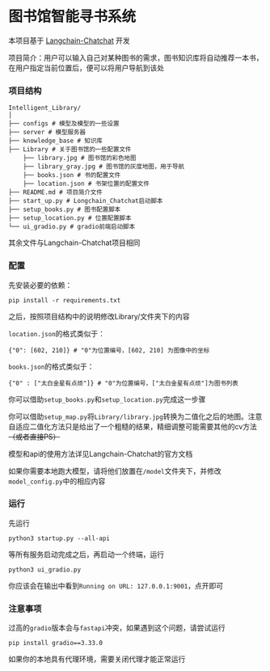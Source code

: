 # 图书馆智能寻书系统

本项目基于 [Langchain-Chatchat](https://github.com/chatchat-space/Langchain-Chatchat) 开发

项目简介：用户可以输入自己对某种图书的需求，图书知识库将自动推荐一本书，在用户指定当前位置后，便可以将用户导航到该处

### 项目结构

```
Intelligent_Library/
│
├── configs # 模型及模型的一些设置
├── server # 模型服务器
├── knowledge_base # 知识库
├── Library # 关于图书馆的一些配置文件
    ├── library.jpg # 图书馆的彩色地图
    ├── library_gray.jpg # 图书馆的灰度地图，用于导航
    ├── books.json # 书的配置文件
    ├── location.json # 书架位置的配置文件
├── README.md # 项目简介文件
├── start_up.py # Longchain_Chatchat启动脚本
├── setup_books.py # 图书配置脚本
├── setup_location.py # 位置配置脚本
└── ui_gradio.py # gradio前端启动脚本
```

其余文件与Langchain-Chatchat项目相同

### 配置

先安装必要的依赖：
```
pip install -r requirements.txt
```

之后，按照项目结构中的说明修改Library/文件夹下的内容

`location.json`的格式类似于：
```
{"0": [602, 210]} # "0"为位置编号，[602, 210] 为图像中的坐标
```
`books.json`的格式类似于：
```
{"0" : ["太白金星有点烦"]} # "0"为位置编号，["太白金星有点烦"]为图书列表
```

你可以借助`setup_books.py`和`setup_location.py`完成这一步骤

你可以借助`setup_map.py`将`Library/library.jpg`转换为二值化之后的地图。注意自适应二值化方法只是给出了一个粗糙的结果，精细调整可能需要其他的cv方法 ~~（或者直接PS）~~

模型和api的使用方法详见Langchain-Chatchat的官方文档

如果你需要本地跑大模型，请将他们放置在`/model`文件夹下，并修改`model_config.py`中的相应内容

### 运行

先运行
```
python3 startup.py --all-api
```

等所有服务启动完成之后，再启动一个终端，运行
```
python3 ui_gradio.py
```

你应该会在输出中看到`Running on URL: 127.0.0.1:9001`，点开即可

### 注意事项

过高的`gradio`版本会与`fastapi`冲突，如果遇到这个问题，请尝试运行
```
pip install gradio==3.33.0
```

如果你的本地具有代理环境，需要关闭代理才能正常运行